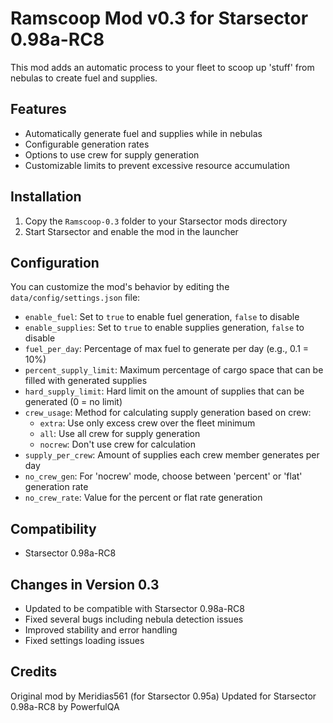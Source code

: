 # Ramscoop Mod v0.3 for Starsector 0.98a-RC8

This mod adds an automatic process to your fleet to scoop up 'stuff' from nebulas to create fuel and supplies.

## Features

- Automatically generate fuel and supplies while in nebulas
- Configurable generation rates
- Options to use crew for supply generation
- Customizable limits to prevent excessive resource accumulation

## Installation

1. Copy the `Ramscoop-0.3` folder to your Starsector mods directory
2. Start Starsector and enable the mod in the launcher

## Configuration

You can customize the mod's behavior by editing the `data/config/settings.json` file:

- `enable_fuel`: Set to `true` to enable fuel generation, `false` to disable
- `enable_supplies`: Set to `true` to enable supplies generation, `false` to disable
- `fuel_per_day`: Percentage of max fuel to generate per day (e.g., 0.1 = 10%)
- `percent_supply_limit`: Maximum percentage of cargo space that can be filled with generated supplies
- `hard_supply_limit`: Hard limit on the amount of supplies that can be generated (0 = no limit)
- `crew_usage`: Method for calculating supply generation based on crew:
  - `extra`: Use only excess crew over the fleet minimum
  - `all`: Use all crew for supply generation
  - `nocrew`: Don't use crew for calculation
- `supply_per_crew`: Amount of supplies each crew member generates per day
- `no_crew_gen`: For 'nocrew' mode, choose between 'percent' or 'flat' generation rate
- `no_crew_rate`: Value for the percent or flat rate generation

## Compatibility

- Starsector 0.98a-RC8

## Changes in Version 0.3

- Updated to be compatible with Starsector 0.98a-RC8
- Fixed several bugs including nebula detection issues
- Improved stability and error handling
- Fixed settings loading issues

## Credits

Original mod by Meridias561 (for Starsector 0.95a)
Updated for Starsector 0.98a-RC8 by PowerfulQA
